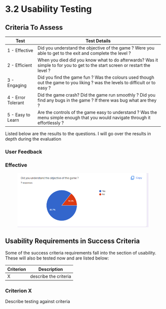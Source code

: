 # 3.2 Usability Testing

## Criteria To Assess

| Test               | Test Details                                                                                                                     |
| ------------------ | -------------------------------------------------------------------------------------------------------------------------------- |
| 1 - Effective      | Did you understand the objective of the game ? Were you able to get to the exit and complete the level ?                         |
| 2 - Efficient      | When you died did you know what to do afterwards? Was it simple to for you to get to the start screen or restart the level ?     |
| 3 - Engaging       | Did you find the game fun ?  Was the colours used though out the game to you liking ? was the levels to difficult or to easy ?   |
| 4 - Error Tolerant | Did the game crash? Did the game run smoothly ? Did you find any bugs in the game ? If there was bug what are they ?             |
| 5 - Easy to Learn  | Are the controls of the game easy to understand ? Was the menu simple enough that you would navigate through it effortlessly ?   |

Listed below are the results to the questions. I will go over the results in depth during the evaluation

### User Feedback

### **Effective**

<figure><img src="../.gitbook/assets/image (1).png" alt=""><figcaption></figcaption></figure>

## Usability Requirements in Success Criteria

Some of the success criteria requirements fall into the section of usability. These will also be tested now and are listed below:

| Criterion | Description           |
| --------- | --------------------- |
| X         | describe the criteria |

### Criterion X

Describe testing against criteria
